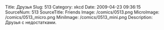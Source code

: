 Title: Друзья 
Slug: 513 
Category: xkcd 
Date: 2009-04-23 09:36:15 
SourceNum: 513 
SourceTitle: Friends 
Image: /comics/0513.png 
MicroImage: /comics/0513_micro.png 
MiniImage: /comics/0513_mini.png 
Description: Друзья с недостатками. 

